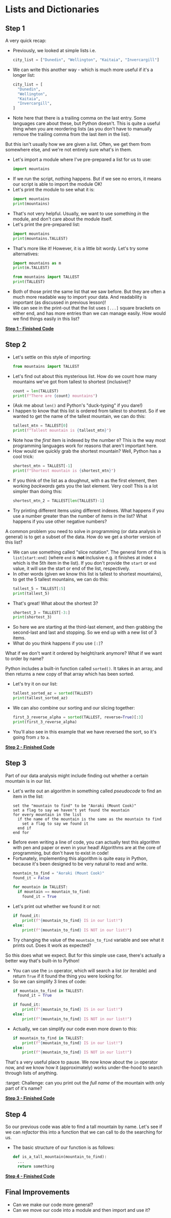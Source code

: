 # Lists and Dictionaries

## Step 1

A very quick recap:

* Previously, we looked at simple lists i.e.
  ```python
  city_list = ["Dunedin", "Wellington", "Kaitaia", "Invercargill"]
  ```
* We can write this another way - which is much more useful if it's a longer list:
  ```python
  city_list = [
    "Dunedin",
    "Wellington",
    "Kaitaia",
    "Invercargill",
  ]
  ```
* Note here that there is a trailing comma on the last entry. Some languages care about these, but Python doesn't. This is quite a useful thing when you are reordering lists (as you don't have to manually remove the trailing comma from the last item in the list).

But this isn't usually how we are given a list. Often, we get them from somewhere else, and we're not entirely sure what's in them.

* Let's import a module where I've pre-prepared a list for us to use:
  ```python
  import mountains
  ```
* If we run the script, nothing happens. But if we see no errors, it means our script is able to import the module OK!
* Let's print the module to see what it is:
  ```python
  import mountains
  print(mountains)
  ```
* That's not very helpful. Usually, we want to use something _in_ the module, and don't care about the module itself.
* Let's print the pre-prepared list:
  ```python
  import mountains
  print(mountains.TALLEST)
  ```
* That's more like it! However, it is a little bit wordy. Let's try some alternatives:
  ```python
  import mountains as m
  print(m.TALLEST)

  from mountains import TALLEST
  print(TALLEST)
  ```
* Both of those print the same list that we saw before. But they are often a much more readable way to import your data. And readability is important (as discussed in previous lesson)!
* We can see in the print-out that the list uses  `[...]` square brackets on either end, and has more entries than we can manage easily. How would we find things easily in this list?

[**Step 1 - Finished Code**](./lesson2/step01.py)

## Step 2

* Let's settle on this style of importing:
  ```python
  from mountains import TALLEST
  ```
* Let's find out about this mysterious list. How do we count how many mountains we've got from tallest to shortest (inclusive)?
  ```python
  count = len(TALLEST)
  print(f"There are {count} mountains")
  ```
* (Ask me about `len()` and Python's "duck-typing" if you dare!) 
* I happen to know that this list is ordered from tallest to shortest. So if we wanted to get the name of the tallest mountain, we can do this:
  ```python
  tallest_mtn = TALLEST[0]
  print(f"Tallest mountain is {tallest_mtn}")
  ```
* Note how the _first_ item is indexed by the number `0`? This is the way most programming languages work for reasons that aren't important here.
* How would we quickly grab the shortest mountain? Well, Python has a cool trick:
  ```python
  shortest_mtn = TALLEST[-1]
  print(f"Shortest mountain is {shortest_mtn}")
  ```
* If you think of the list as a doughnut, with `0` as the first element, then working _backwards_ gets you the last element. Very cool! This is a lot simpler than doing this:
  ```python
  shortest_mtn_2 = TALLEST[len(TALLEST)-1]
  ```
* Try printing different items using different indexes. What happens if you use a number greater than the number of items in the list? What happens if you use other negative numbers?

A common problem you need to solve in programming (or data analysis in general) is to get a subset of the data. How do we get a shorter version of this list?

* We can use something called "slice notation". The general form of this is `list[start:end]` (where `end` is **not** inclusive e.g. it finishes at index `4` which is the 5th item in the list). If you don't provide the `start` or `end` value, it will use the start or end of the list, respectively.
* In other words (given we know this list is tallest to shortest mountains), to get the 5 tallest mountains, we can do this:
  ```python
  tallest_5 = TALLEST[:5]
  print(tallest_5)
  ```
* That's great! What about the shortest 3?
  ```python
  shortest_3 = TALLEST[-3:]
  print(shortest_3)
  ```
* So here we are starting at the third-last element, and then grabbing the second-last and last and stopping. So we end up with a new list of 3 items.
* What do you think happens if you use `[:]`?

What if we don't want it ordered by height/rank anymore? What if we want to order by name?

Python includes a built-in function called `sorted()`. It takes in an array, and then returns a new copy of that array which has been sorted.

* Let's try it on our list:
  ```python
  tallest_sorted_az = sorted(TALLEST)
  print(tallest_sorted_az)
  ```
* We can also combine our sorting and our slicing together:
  ```python
  first_3_reverse_alpha = sorted(TALLEST, reverse=True)[:3]
  print(first_3_reverse_alpha)
  ```
* You'll also see in this example that we have reversed the sort, so it's going from `z` to `a`.

[**Step 2 - Finished Code**](./lesson2/step02.py)

## Step 3

Part of our data analysis might include finding out whether a certain mountain is in our list.

* Let's write out an algorithm in something called _pseudocode_ to find an item in the list:
  ```
  set the "mountain to find" to be "Aoraki (Mount Cook)"
  set a flag to say we haven't yet found the mountain
  for every mountain in the list
    if the name of the mountain is the same as the mountain to find
      set a flag to say we found it
    end if
  end for
  ```
* Before even writing a line of code, you can actually test this algorithm with pen and paper or even in your head! Algorithms are at the core of programming, but don't have to exist in code!
* Fortunately, implementing this algorithm is quite easy in Python, because it's been designed to be very natural to read and write.
  ```python
  mountain_to_find = "Aoraki (Mount Cook)"
  found_it = False

  for mountain in TALLEST:
    if mountain == mountain_to_find:
      found_it = True
  ```
* Let's print out whether we found it or not:
  ```python
  if found_it:
      print(f"{mountain_to_find} IS in our list!")
  else:
      print(f"{mountain_to_find} IS NOT in our list!")
  ```
* Try changing the value of the `mountain_to_find` variable and see what it prints out. Does it work as expected?

So this does what we expect. But for this simple use case, there's actually a better way that's built-in to Python!

* You can use the `in` operator, which will search a list (or iterable) and return `True` if it found the thing you were looking for.
* So we can simplify 3 lines of code:
  ```python
  if mountain_to_find in TALLEST:
    found_it = True
  
  if found_it:
      print(f"{mountain_to_find} IS in our list!")
  else:
      print(f"{mountain_to_find} IS NOT in our list!")
  ```
* Actually, we can simplify our code even more down to this:
  ```python
  if mountain_to_find in TALLEST:
      print(f"{mountain_to_find} IS in our list!")
  else:
      print(f"{mountain_to_find} IS NOT in our list!")
  ```

That's a very useful place to pause. We now know about the `in` operator now, and we know how it (approximately) works under-the-hood to search through lists of anything.

:target: Challenge: can you print out the _full name_ of the mountain with only part of it's name?

[**Step 3 - Finished Code**](./lesson2/step03.py)

## Step 4

So our previous code was able to find a tall mountain by name. Let's see if we can _refactor_ this into a function that we can call to do the searching for us.

* The basic structure of our function is as follows:
  ```python
  def is_a_tall_mountain(mountain_to_find):
    ...
    return something
  ```

[**Step 4 - Finished Code**](./lesson2/step04.py)
 
## Final Improvements

* Can we make our code more general?
* Can we move our code into a module and then import and use it?
